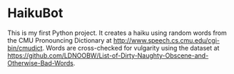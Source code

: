 # HaikuBot

This is my first Python project. It creates a haiku using random words from the CMU Pronouncing Dictionary at http://www.speech.cs.cmu.edu/cgi-bin/cmudict.
Words are cross-checked for vulgarity using the dataset at https://github.com/LDNOOBW/List-of-Dirty-Naughty-Obscene-and-Otherwise-Bad-Words.
